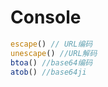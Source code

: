 # Console 
```js
escape() // URL编码
unescape() //URL解码
btoa() //base64编码
atob() //base64ji
```
<!--stackedit_data:
eyJoaXN0b3J5IjpbMjAyODIyMDQxMV19
-->